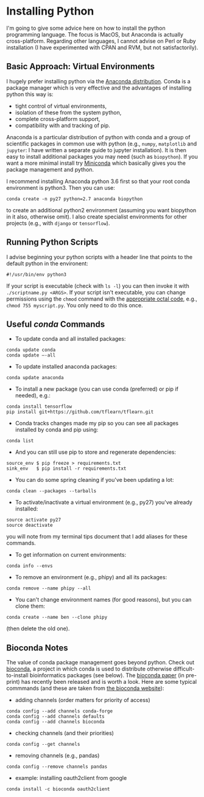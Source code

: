 # Installing Python
I'm going to give some advice here on how to install the python programming language. The focus is MacOS, but Anaconda is actually cross-platform. Regarding other languages, I cannot advise on Perl or Ruby installation (I have experimented with CPAN and RVM, but not satisfactorily).

## Basic Approach: Virtual Environments
I hugely prefer installing python via the [Anaconda distribution](https://www.continuum.io/downloads). Conda is a package manager which is very effective and the advantages of installing python this way is:

* tight control of virtual environments,
* isolation of these from the system python,
* complete cross-platform support,
* compatibility with and tracking of pip.

Anaconda is a particular distribution of python with conda and a group of scientific packages in common use with python (e.g., ```numpy```, ```matplotlib``` and ```jupyter```: I have written a separate guide to jupyter installation). It is then easy to install additional packages you may need (such as ```biopython```). If you want a more minimal install try [Miniconda](https://conda.io/miniconda.html) which basically gives you the package management and python.

I recommend installing Anaconda python 3.6 first so that your root conda environment is python3. Then you can use:
```
conda create -n py27 python=2.7 anaconda biopython
```

to create an additional python2 environment (assuming you want biopython in it also, otherwise omit). I also create specialist environments for other projects (e.g., with ```django``` or ```tensorflow```).

## Running Python Scripts
I advise beginning your python scripts with a header line that points to the default python in the environent:
```
#!/usr/bin/env python3
```

If your script is executable (check with ```ls -l```) you can then invoke it with ```./scriptname.py <ARGS>```. If your script isn't executable, you can change permissions using the ```chmod``` command with the [appropriate octal code](http://permissions-calculator.org), e.g., ```chmod 755 myscript.py```. You only need to do this once.

## Useful *conda* Commands

* To update conda and all installed packages:
```
conda update conda
conda update —-all
```

* To update installed anaconda packages:
```
conda update anaconda
```

* To install a new package (you can use conda (preferred) or pip if needed), e.g.:
```
conda install tensorflow
pip install git+https://github.com/tflearn/tflearn.git
```

* Conda tracks changes made my pip so you can see all packages installed by conda and pip using:
```
conda list
```

* And you can still use pip to store and regenerate dependencies:
```
source_env $ pip freeze > requirements.txt
sink_env   $ pip install -r requirements.txt
```

* You can do some spring cleaning if you've been updating a lot:
```
conda clean --packages --tarballs
```

* To activate/inactivate a virtual environment (e.g., py27) you've already installed:
```
source activate py27
source deactivate
```
you will note from my terminal tips document that I add aliases for these commands.

* To get information on current environments:
```
conda info --envs
```

* To remove an environment (e.g., phipy) and all its packages:
```
conda remove --name phipy --all
```

* You can't change environment names (for good reasons), but you can clone them:
```
conda create --name ben --clone phipy
```
(then delete the old one).


## Bioconda Notes
The value of conda package management goes beyond python. Check out [bioconda](https://bioconda.github.io), a project in which conda is used to distribute otherwise difficult-to-install bioinformatics packages (see below). The [bioconda paper](https://doi.org/10.1101/207092) (in pre-print) has recently been released and is worth a look. Here are some typical commmands (and these are taken from [the bioconda website](https://bioconda.github.io)):

* adding channels (order matters for priority of access)
```
conda config --add channels conda-forge
conda config --add channels defaults
conda config --add channels bioconda
```
* checking channels (and their priorities)
```
conda config --get channels
```
* removing channels (e.g., pandas)
```
conda config --remove channels pandas
```
* example: installing oauth2client from google
```
conda install -c bioconda oauth2client
```
